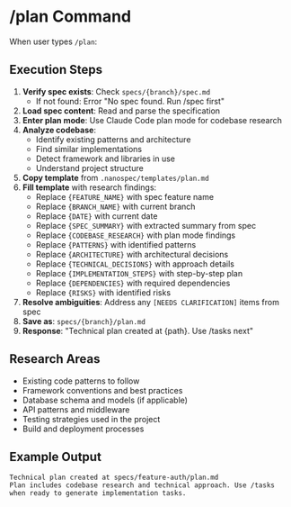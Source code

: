 # /plan Command

When user types `/plan`:

## Execution Steps

1. **Verify spec exists**: Check `specs/{branch}/spec.md`
   - If not found: Error "No spec found. Run /spec first"
2. **Load spec content**: Read and parse the specification
3. **Enter plan mode**: Use Claude Code plan mode for codebase research
4. **Analyze codebase**:
   - Identify existing patterns and architecture
   - Find similar implementations
   - Detect framework and libraries in use
   - Understand project structure
5. **Copy template** from `.nanospec/templates/plan.md`
6. **Fill template** with research findings:
   - Replace `{FEATURE_NAME}` with spec feature name
   - Replace `{BRANCH_NAME}` with current branch
   - Replace `{DATE}` with current date
   - Replace `{SPEC_SUMMARY}` with extracted summary from spec
   - Replace `{CODEBASE_RESEARCH}` with plan mode findings
   - Replace `{PATTERNS}` with identified patterns
   - Replace `{ARCHITECTURE}` with architectural decisions
   - Replace `{TECHNICAL_DECISIONS}` with approach details
   - Replace `{IMPLEMENTATION_STEPS}` with step-by-step plan
   - Replace `{DEPENDENCIES}` with required dependencies
   - Replace `{RISKS}` with identified risks
7. **Resolve ambiguities**: Address any `[NEEDS CLARIFICATION]` items from spec
8. **Save as**: `specs/{branch}/plan.md`
9. **Response**: "Technical plan created at {path}. Use /tasks next"

## Research Areas
- Existing code patterns to follow
- Framework conventions and best practices
- Database schema and models (if applicable)
- API patterns and middleware
- Testing strategies used in the project
- Build and deployment processes

## Example Output
```
Technical plan created at specs/feature-auth/plan.md
Plan includes codebase research and technical approach. Use /tasks when ready to generate implementation tasks.
```
